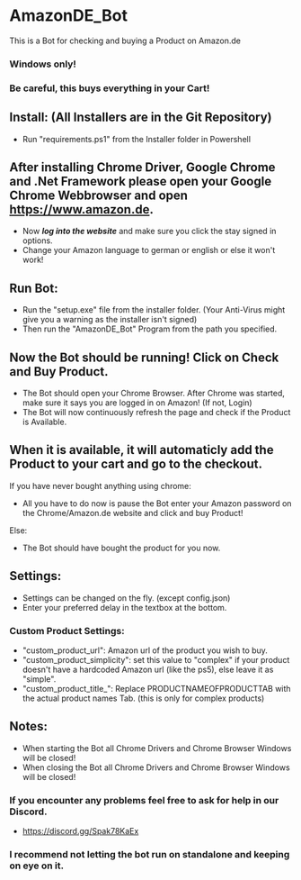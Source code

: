 # AmazonDE_Bot
This is a Bot for checking and buying a Product on Amazon.de

### Windows only! 
### Be careful, this buys everything in your Cart!

## Install: (All Installers are in the Git Repository)
* Run "requirements.ps1" from the Installer folder in Powershell

## After installing Chrome Driver, Google Chrome and .Net Framework please open your Google Chrome Webbrowser and open https://www.amazon.de. 
* Now **_log into the website_** and make sure you click the stay signed in options.
* Change your Amazon language to german or english or else it won't work!

## Run Bot:
* Run the "setup.exe" file from the installer folder. (Your Anti-Virus might give you a warning as the installer isn't signed)
* Then run the "AmazonDE_Bot" Program from the path you specified.

## Now the Bot should be running! Click on Check and Buy Product.
* The Bot should open your Chrome Browser. After Chrome was started, make sure it says you are logged in on Amazon! (If not, Login)
* The Bot will now continuously refresh the page and check if the Product is Available.

## When it is available, it will automaticly add the Product to your cart and go to the checkout. 

If you have never bought anything using chrome:
* All you have to do now is pause the Bot enter your Amazon password on the Chrome/Amazon.de website and click and buy Product!

Else:
* The Bot should have bought the product for you now.

## Settings:
* Settings can be changed on the fly. (except config.json)
* Enter your preferred delay in the textbox at the bottom.

### Custom Product Settings:
* "custom_product_url": Amazon url of the product you wish to buy.
* "custom_product_simplicity": set this value to "complex" if your product doesn't have a hardcoded Amazon url (like the ps5), else leave it as "simple".
* "custom_product_title_": Replace PRODUCTNAMEOFPRODUCTTAB with the actual product names Tab. (this is only for complex products)

## Notes:
* When starting the Bot all Chrome Drivers and Chrome Browser Windows will be closed!
* When closing the Bot all Chrome Drivers and Chrome Browser Windows will be closed!

### If you encounter any problems feel free to ask for help in our Discord.
* https://discord.gg/Spak78KaEx

### I recommend not letting the bot run on standalone and keeping on eye on it.
